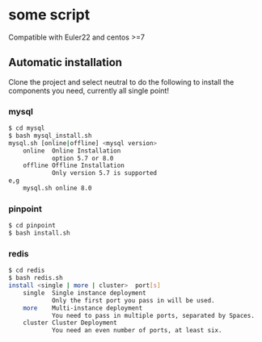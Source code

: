 # some script
Compatible with Euler22 and centos >=7

## Automatic installation
Clone the project and select neutral to do the following to install the components you need, currently all single point!

### mysql

```bash
$ cd mysql
$ bash mysql_install.sh 
mysql.sh [online|offline] <mysql version>
    online  Online Installation
            option 5.7 or 8.0
    offline Offline Installation
            Only version 5.7 is supported
e,g
    mysql.sh online 8.0
```

### pinpoint

```bash
$ cd pinpoint
$ bash install.sh
```

### redis

```bash
$ cd redis
$ bash redis.sh
install <single | more | cluster>  port[s]
    single  Single instance deployment
            Only the first port you pass in will be used.
    more    Multi-instance deployment
            You need to pass in multiple ports, separated by Spaces.
    cluster Cluster Deployment
            You need an even number of ports, at least six.
```



